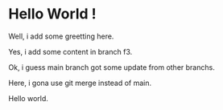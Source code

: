 # Hello World !

Well, i add some greetting here.

Yes, i add some content in branch f3.

Ok, i guess main branch got some update from other branchs.

Here, i gona use git merge instead of main.

Hello world.
